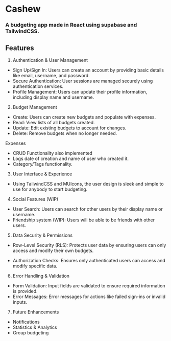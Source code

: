 
# Cashew

### A budgeting app made in React using supabase and TailwindCSS. 

## Features
1. Authentication & User Management
- Sign Up/Sign In: Users can create an account by providing basic details like email, username, and password.
- Secure Authentication: User sessions are managed securely using authentication services.
- Profile Management: Users can update their profile information, including display name and username.


2. Budget Management
- Create: Users can create new budgets and populate with expenses.
- Read: View lists of all budgets created.
- Update: Edit existing budgets to account for changes.
- Delete: Remove budgets when no longer needed.

 Expenses
- CRUD Functionality also implemented
- Logs date of creation and name of user who created it.
- Category/Tags functionality.

3. User Interface & Experience
- Using TailwindCSS and MUIcons, the user design is sleek and simple to use for anybody to start budgeting.

4. Social Features (WIP)

- User Search: Users can search for other users by their display name or username.
- Friendship system (WIP): Users will be able to be friends with other users.

5. Data Security & Permissions
- Row-Level Security (RLS): Protects user data by ensuring users can only access and modify their own budgets.

- Authorization Checks: Ensures only authenticated users can access and modify specific data.

6. Error Handling & Validation
- Form Validation: Input fields are validated to ensure required information is provided.
- Error Messages:  Error messages for actions like failed sign-ins or invalid inputs.

7. Future Enhancements
- Notifications
- Statistics & Analytics
- Group budgeting

